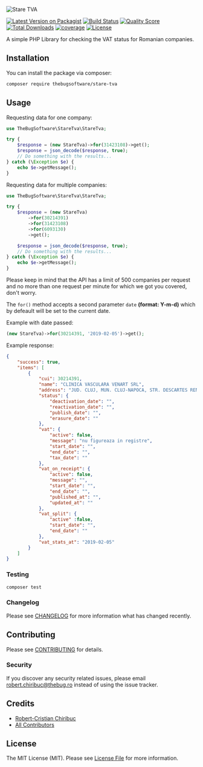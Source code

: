![Stare TVA](https://banners.beyondco.de/Stare%20TVA.png?theme=dark&packageName=thebugsoftware%2Fstare-tva&pattern=circuitBoard&style=style_1&description=A+simple+PHP+Library+for+checking+the+VAT+status+for+Romanian+companies.&md=1&fontSize=100px&images=code)
    
[![Latest Version on Packagist](https://img.shields.io/packagist/v/thebugsoftware/stare-tva.svg?style=flat-square)](https://packagist.org/packages/thebugsoftware/stare-tva)
[![Build Status](https://img.shields.io/travis/thebugsoftware/stare-tva/master.svg?style=flat-square)](https://travis-ci.org/thebugsoftware/stare-tva)
[![Quality Score](https://img.shields.io/scrutinizer/g/thebugsoftware/stare-tva.svg?style=flat-square)](https://scrutinizer-ci.com/g/thebugsoftware/stare-tva)
[![Total Downloads](https://img.shields.io/packagist/dt/thebugsoftware/stare-tva.svg?style=flat-square)](https://packagist.org/packages/thebugsoftware/stare-tva)
[![coverage](https://codecov.io/gh/thebugsoftware/stare-tva/branch/master/graph/badge.svg?style=flat-square)](https://codecov.io/gh/thebugsoftware/stare-tva)
[![License](https://img.shields.io/packagist/l/thebugsoftware/stare-tva.svg?style=flat-square)](https://github.com/thebugsoftware/stare-tva/blob/master/LICENSE.md)


A simple PHP Library for checking the VAT status for Romanian companies.

## Installation

You can install the package via composer:

```bash
composer require thebugsoftware/stare-tva
```

## Usage

Requesting data for one company:
``` php
use TheBugSoftware\StareTva\StareTva;

try {
    $response = (new StareTva)->for(31423108)->get();
    $response = json_decode($response, true);
    // Do something with the results...
} catch (\Exception $e) {
    echo $e->getMessage();
}
```

Requesting data for multiple companies:
``` php
use TheBugSoftware\StareTva\StareTva;

try {
    $response = (new StareTva)
        ->for(30214391)
        ->for(31423108)
        ->for(6093130)
        ->get();

    $response = json_decode($response, true);
    // Do something with the results...
} catch (\Exception $e) {
    echo $e->getMessage();
}
```

Please keep in mind that the API has a limit of 500 companies per request and no more than one request per minute for which we got you covered, don't worry.

The `for()` method accepts a second parameter `date` **(format: Y-m-d)** which by defeault will be set to the current date.

Example with date passed:
``` php
(new StareTva)->for(30214391, '2019-02-05')->get();
```

Example response:
``` json
{
    "success": true,
    "items": [
        {
            "cui": 30214391,
            "name": "CLINICA VASCULARA VENART SRL",
            "address": "JUD. CLUJ, MUN. CLUJ-NAPOCA, STR. DESCARTES RENÉ, NR.27",
            "status": {
                "deactivation_date": "",
                "reactivation_date": "",
                "publish_date": "",
                "erasure_date": ""
            },
            "vat": {
                "active": false,
                "message": "nu figureaza in registre",
                "start_date": "",
                "end_date": "",
                "tax_date": ""
            },
            "vat_on_receipt": {
                "active": false,
                "message": "",
                "start_date": "",
                "end_date": "",
                "published_at": "",
                "updated_at": ""
            },
            "vat_split": {
                "active" :false,
                "start_date": "",
                "end_date": ""
            },
            "vat_stats_at": "2019-02-05"
        }
    ]
}
```

### Testing

``` bash
composer test
```

### Changelog

Please see [CHANGELOG](CHANGELOG.md) for more information what has changed recently.

## Contributing

Please see [CONTRIBUTING](CONTRIBUTING.md) for details.

### Security

If you discover any security related issues, please email robert.chiribuc@thebug.ro instead of using the issue tracker.

## Credits

- [Robert-Cristian Chiribuc](https://github.com/chiribuc)
- [All Contributors](../../contributors)

## License

The MIT License (MIT). Please see [License File](LICENSE.md) for more information.

